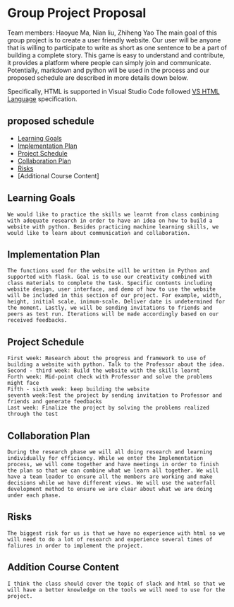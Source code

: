 # Group Project Proposal
Team members: Haoyue Ma, Nian liu, Zhiheng Yao
The main goal of this group project is to create a user friendly website. Our user will be anyone that is willing to participate to write as short as one sentence to be a part of building a complete story. This game is easy to understand and contribute, it provides a platform where people can simply join and communicate. Potentially, markdown and python will be used in the process and our proposed schedule are described in more details down below.


Specifically, HTML is supported in Visual Studio Code followed [VS HTML Language](https://code.visualstudio.com/docs/languages/html) specification.

## proposed schedule
- [Learning Goals](#goals)
- [Implementation Plan](#plan)
- [Project Schedule](#test)
- [Collaboration Plan](#collaboration)
- [Risks](#risk)
- [Additional Course Content]


## Learning Goals
    We would like to practice the skills we learnt from class combining with adequate research in order to have an idea on how to build a website with python. Besides practicing machine learning skills, we would like to learn about communication and collaboration.

## Implementation Plan
    The functions used for the website will be written in Python and supported with flask. Goal is to use our creativity combined with class materials to complete the task. Specific contents including website design, user interface, and demo of how to use the website will be included in this section of our project. For example, width, height, initial scale, inimum-scale. Deliver date is undetermined for the moment. Lastly, we will be sending invitations to friends and peers as test run. Iterations will be made accordingly based on our received feedbacks. 

## Project Schedule
    First week: Research about the progress and framework to use of building a website with python. Talk to the Professor about the idea.
    Second - third week: Build the website with the skills learnt
    Forth week: Mid-point check with Professor and solve the problems might face
    Fifth - sixth week: keep building the website
    seventh week:Test the project by sending invitation to Professor and friends and generate feedbacks
    Last week: Finalize the project by solving the problems realized through the test

## Collaboration Plan 
    During the research phase we will all doing research and learning individually for efficiency. While we enter the Implementation process, we will come together and have meetings in order to finish the plan so that we can combine what we learn all together. We will have a team leader to ensure all the members are working and make decisions while we have different views. We will use the waterfall development method to ensure we are clear about what we are doing under each phase.

## Risks
    The biggest risk for us is that we have no experience with html so we will need to do a lot of research and experience several times of faliures in order to implement the project. 

## Addition Course Content
    I think the class should cover the topic of slack and html so that we will have a better knowledge on the tools we will need to use for the project.